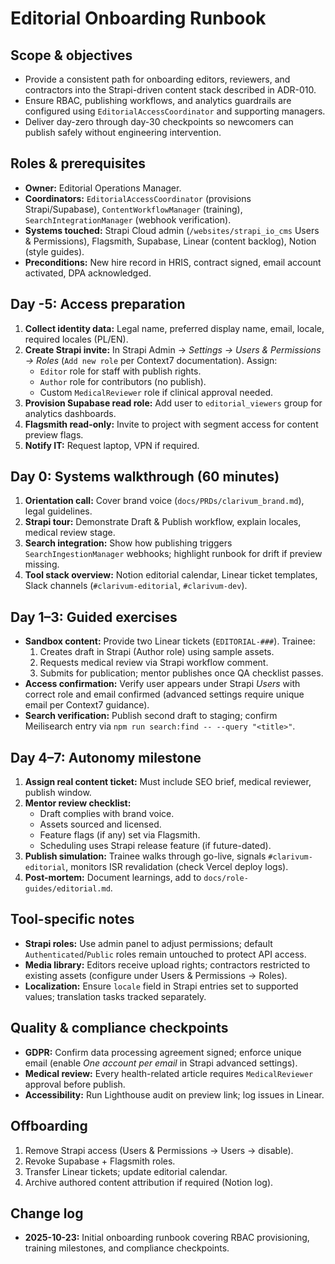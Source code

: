 # Editorial Onboarding Runbook

## Scope & objectives
- Provide a consistent path for onboarding editors, reviewers, and contractors into the Strapi-driven content stack described in ADR-010.
- Ensure RBAC, publishing workflows, and analytics guardrails are configured using `EditorialAccessCoordinator` and supporting managers.
- Deliver day-zero through day-30 checkpoints so newcomers can publish safely without engineering intervention.

## Roles & prerequisites
- **Owner:** Editorial Operations Manager.
- **Coordinators:** `EditorialAccessCoordinator` (provisions Strapi/Supabase), `ContentWorkflowManager` (training), `SearchIntegrationManager` (webhook verification).
- **Systems touched:** Strapi Cloud admin (`/websites/strapi_io_cms` Users & Permissions), Flagsmith, Supabase, Linear (content backlog), Notion (style guides).
- **Preconditions:** New hire record in HRIS, contract signed, email account activated, DPA acknowledged.

## Day -5: Access preparation
1. **Collect identity data:** Legal name, preferred display name, email, locale, required locales (PL/EN).
2. **Create Strapi invite:** In Strapi Admin → *Settings → Users & Permissions → Roles* (`Add new role` per Context7 documentation). Assign:
   - `Editor` role for staff with publish rights.
   - `Author` role for contributors (no publish).
   - Custom `MedicalReviewer` role if clinical approval needed.
3. **Provision Supabase read role:** Add user to `editorial_viewers` group for analytics dashboards.
4. **Flagsmith read-only:** Invite to project with segment access for content preview flags.
5. **Notify IT:** Request laptop, VPN if required.

## Day 0: Systems walkthrough (60 minutes)
1. **Orientation call:** Cover brand voice (`docs/PRDs/clarivum_brand.md`), legal guidelines.
2. **Strapi tour:** Demonstrate Draft & Publish workflow, explain locales, medical review stage.
3. **Search integration:** Show how publishing triggers `SearchIngestionManager` webhooks; highlight runbook for drift if preview missing.
4. **Tool stack overview:** Notion editorial calendar, Linear ticket templates, Slack channels (`#clarivum-editorial`, `#clarivum-dev`).

## Day 1–3: Guided exercises
- **Sandbox content:** Provide two Linear tickets (`EDITORIAL-###`). Trainee:
  1. Creates draft in Strapi (Author role) using sample assets.
  2. Requests medical review via Strapi workflow comment.
  3. Submits for publication; mentor publishes once QA checklist passes.
- **Access confirmation:** Verify user appears under Strapi *Users* with correct role and email confirmed (advanced settings require unique email per Context7 guidance).
- **Search verification:** Publish second draft to staging; confirm Meilisearch entry via `npm run search:find -- --query "<title>"`.

## Day 4–7: Autonomy milestone
1. **Assign real content ticket:** Must include SEO brief, medical reviewer, publish window.
2. **Mentor review checklist:**
   - Draft complies with brand voice.
   - Assets sourced and licensed.
   - Feature flags (if any) set via Flagsmith.
   - Scheduling uses Strapi release feature (if future-dated).
3. **Publish simulation:** Trainee walks through go-live, signals `#clarivum-editorial`, monitors ISR revalidation (check Vercel deploy logs).
4. **Post-mortem:** Document learnings, add to `docs/role-guides/editorial.md`.

## Tool-specific notes
- **Strapi roles:** Use admin panel to adjust permissions; default `Authenticated`/`Public` roles remain untouched to protect API access.
- **Media library:** Editors receive upload rights; contractors restricted to existing assets (configure under Users & Permissions → Roles).
- **Localization:** Ensure `locale` field in Strapi entries set to supported values; translation tasks tracked separately.

## Quality & compliance checkpoints
- **GDPR:** Confirm data processing agreement signed; enforce unique email (enable *One account per email* in Strapi advanced settings).
- **Medical review:** Every health-related article requires `MedicalReviewer` approval before publish.
- **Accessibility:** Run Lighthouse audit on preview link; log issues in Linear.

## Offboarding
1. Remove Strapi access (Users & Permissions → Users → disable).
2. Revoke Supabase + Flagsmith roles.
3. Transfer Linear tickets; update editorial calendar.
4. Archive authored content attribution if required (Notion log).

## Change log
- **2025-10-23:** Initial onboarding runbook covering RBAC provisioning, training milestones, and compliance checkpoints.
